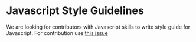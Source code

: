 # Javascript Style Guidelines

We are looking for contributors with Javascript skills to write style guide for Javascript. For contribution use [this issue](https://github.com/ValentinKarnaukhov/OpenCodeConform/issues/2)